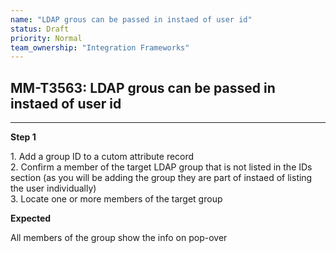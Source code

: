 ```yaml
---
name: "LDAP grous can be passed in instaed of user id"
status: Draft
priority: Normal
team_ownership: "Integration Frameworks"
---
```


## MM-T3563: LDAP grous can be passed in instaed of user id

---

**Step 1**

1\. Add a group ID to a cutom attribute record\
2\. Confirm a member of the target LDAP group that is not listed in the IDs section (as you will be adding the group they are part of instaed of listing the user individually)\
3\. Locate one or more members of the target group

**Expected**

All members of the group show the info on pop-over
